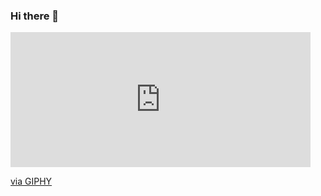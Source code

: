 ### Hi there 👋

<iframe src="https://giphy.com/embed/BUlwrDd97bCYE" width="480" height="216" frameBorder="0" class="giphy-embed" allowFullScreen></iframe><p><a href="https://giphy.com/gifs/archer-boop-annoyed-BUlwrDd97bCYE">via GIPHY</a></p>

<!--
**lhommedelasituation/lhommedelasituation** is a ✨ _special_ ✨ repository because its `README.md` (this file) appears on your GitHub profile.

Here are some ideas to get you started:

- 🔭 I’m currently working on ...
- 🌱 I’m currently learning ...
- 👯 I’m looking to collaborate on ...
- 🤔 I’m looking for help with ...
- 💬 Ask me about ...
- 📫 How to reach me: ...
- 😄 Pronouns: ...
- ⚡ Fun fact: ...
-->
